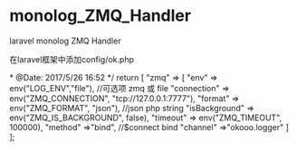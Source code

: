 # monolog_ZMQ_Handler
laravel monolog ZMQ Handler

在laravel框架中添加config/ok.php
<?php
/**
 * @function  ok.php
 * @Author: hanlc <hanlc@okooo.net>
 * @Date: 2017/5/26 16:52
 */
return [
	"zmq" => [
		"env"        => env("LOG_ENV","file"), //可选项 zmq 或 file
		"connection" => env("ZMQ_CONNECTION", "tcp://127.0.0.1:7777"),
		"format" => env("ZMQ_FORMAT", "json"),  //json php string
		"isBackground" => env("ZMQ_IS_BACKGROUND", false),
		"timeout"	   => env("ZMQ_TIMEOUT", 100000),
		"method"	  =>"bind", //$connect  bind
		"channel"	  =>"okooo.logger"
	]
];

